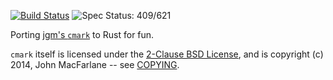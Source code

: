 [![Build Status](https://travis-ci.org/kivikakk/comrak.svg?branch=master)](https://travis-ci.org/kivikakk/comrak)
![Spec Status: 409/621](https://img.shields.io/badge/specs-409%2F621-yellow.svg)

Porting [jgm's `cmark`](https://github.com/jgm/cmark) to Rust for fun.

`cmark` itself is licensed under the [2-Clause BSD License](https://opensource.org/licenses/BSD-2-Clause),
and is copyright (c) 2014, John MacFarlane -- see
[COPYING](https://github.com/jgm/cmark/blob/118ebb338840d67005ee57ec39060d2b68f4ec7c/COPYING).
